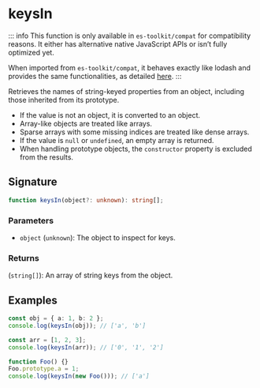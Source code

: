 # keysIn

::: info
This function is only available in `es-toolkit/compat` for compatibility reasons. It either has alternative native JavaScript APIs or isn’t fully optimized yet.

When imported from `es-toolkit/compat`, it behaves exactly like lodash and provides the same functionalities, as detailed [here](../../../compatibility.md).
:::

Retrieves the names of string-keyed properties from an object, including those inherited from its prototype.

- If the value is not an object, it is converted to an object.
- Array-like objects are treated like arrays.
- Sparse arrays with some missing indices are treated like dense arrays.
- If the value is `null` or `undefined`, an empty array is returned.
- When handling prototype objects, the `constructor` property is excluded from the results.

## Signature

```typescript
function keysIn(object?: unknown): string[];
```

### Parameters

- `object` (`unknown`): The object to inspect for keys.

### Returns

(`string[]`): An array of string keys from the object.

## Examples

```typescript
const obj = { a: 1, b: 2 };
console.log(keysIn(obj)); // ['a', 'b']

const arr = [1, 2, 3];
console.log(keysIn(arr)); // ['0', '1', '2']

function Foo() {}
Foo.prototype.a = 1;
console.log(keysIn(new Foo())); // ['a']
```
